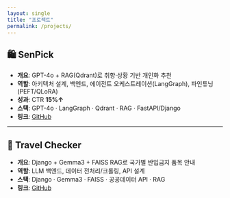 ```yaml
---
layout: single
title: "프로젝트"
permalink: /projects/
---
```


## 🛍 SenPick
- **개요**: GPT-4o + RAG(Qdrant)로 취향·상황 기반 개인화 추천
- **역할**: 아키텍처 설계, 백엔드, 에이전트 오케스트레이션(LangGraph), 파인튜닝(PEFT/QLoRA)
- **성과**: CTR **15%↑**
- **스택**: GPT-4o · LangGraph · Qdrant · RAG · FastAPI/Django  
- **링크**: [GitHub](https://github.com/devunis/SenPick)

---

## 🧳 Travel Checker
- **개요**: Django + Gemma3 + FAISS RAG로 국가별 반입금지 품목 안내
- **역할**: LLM 백엔드, 데이터 전처리/크롤링, API 설계
- **스택**: Django · Gemma3 · FAISS · 공공데이터 API · RAG  
- **링크**: [GitHub](https://github.com/devunis/Travel-Checker)
